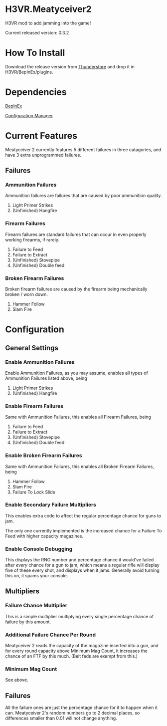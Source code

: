 # H3VR.Meatyceiver2
H3VR mod to add jamming into the game!

Current released version: 0.3.2

# How To Install

Download the release version from [Thunderstore](https://h3vr.thunderstore.io/package/Potatoes/Meatyceiver_2/) and drop it in H3VR/BepInEx/plugins.

# Dependencies

[BepInEx](https://github.com/BepInEx/BepInEx/releases)

[Configuration Manager](https://github.com/BepInEx/BepInEx.ConfigurationManager/releases)

# Current Features

Meatyceiver 2 currently features 5 different failures in three catagories, and have 3 extra unprogrammed failures.

## Failures

### Ammunition Failures

Ammunition failures are failures that are caused by poor ammunition quality.

1. Light Primer Strikes
1. (Unfinished) Hangfire

### Firearm Failures

Firearm failures are standard failures that can occur in even properly working firearms, if rarely.

1. Failure to Feed
1. Failure to Extract
1. (Unfinished) Stovepipe
1. (Unfinished) Double feed

### Broken Firearm Failures

Broken firearm failures are caused by the firearm being mechanically broken / worn down.

1. Hammer Follow
1. Slam Fire

# Configuration

## General Settings

### Enable Ammunition Failures

Enable Ammunition Failures, as you may assume, enables all types of Ammunition Failures listed above, being

1. Light Primer Strikes
1. (Unfinished) Hangfire

### Enable Firearm Failures

Same with Ammunition Failures, this enables all Firearm Failures, being

1. Failure to Feed
1. Failure to Extract
1. (Unfinished) Stovepipe
1. (Unfinished) Double feed

### Enable Broken Firearm Failures

Same with Ammunition Failures, this enables all Broken Firearm Failures, being

1. Hammer Follow
1. Slam Fire
1. Failure To Lock Slide

### Enable Secondary Failure Multipliers

This enables extra code to affect the regular percentage chance for guns to jam.

The only one currently implemented is the increased chance for a Failure To Feed with higher capacity magazines.

### Enable Console Debugging

This displays the RNG number and percentage chance it would've failed after *every* chance for a gun to jam, which means a regular rifle will display five of these every shot, and displays when it jams. Generally avoid turning this on, it spams your console.

## Multipliers

### Failure Chance Multiplier

This is a simple multiplier multiplying every single percentage chance of failure by this amount.

### Additional Failure Chance Per Round

Meatyceiver 2 reads the capacity of the magazine inserted into a gun, and for every round capacity above Minimum Mag Count, it increases the chance of an FTF by this much. (Belt feds are exempt from this.)

### Minimum Mag Count

See above.

## Failures

All the failure ones are just the percentage chance for it to happen when it can. Meatyceiver 2's random numbers go to 2 decimal places, so differences smaller than 0.01 will not change anything.
